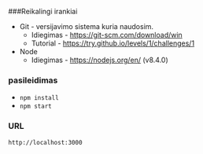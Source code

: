 ###Reikalingi irankiai

* Git - versijavimo sistema kuria naudosim.
  * Idiegimas - https://git-scm.com/download/win
  * Tutorial - https://try.github.io/levels/1/challenges/1
* Node
  * Idiegimas - https://nodejs.org/en/ (v8.4.0)
  
### pasileidimas
* ``npm install``
* ``npm start``

### URL
``http://localhost:3000``